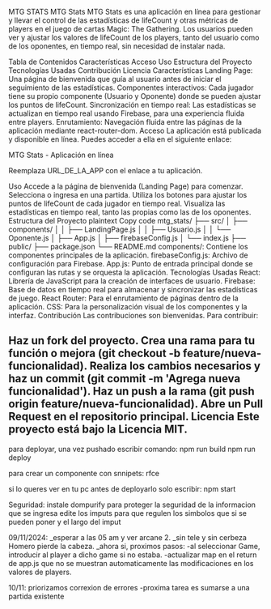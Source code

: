 MTG STATS
MTG Stats
MTG Stats es una aplicación en línea para gestionar y llevar el control de las estadísticas de lifeCount y otras métricas de players en el juego de cartas Magic: The Gathering. Los usuarios pueden ver y ajustar los valores de lifeCount de los players, tanto del usuario como de los oponentes, en tiempo real, sin necesidad de instalar nada.

Tabla de Contenidos
Características
Acceso
Uso
Estructura del Proyecto
Tecnologías Usadas
Contribución
Licencia
Características
Landing Page: Una página de bienvenida que guía al usuario antes de iniciar el seguimiento de las estadísticas.
Componentes interactivos: Cada jugador tiene su propio componente (Usuario y Oponente) donde se pueden ajustar los puntos de lifeCount.
Sincronización en tiempo real: Las estadísticas se actualizan en tiempo real usando Firebase, para una experiencia fluida entre players.
Enrutamiento: Navegación fluida entre las páginas de la aplicación mediante react-router-dom.
Acceso
La aplicación está publicada y disponible en línea. Puedes acceder a ella en el siguiente enlace:

MTG Stats - Aplicación en línea

Reemplaza URL_DE_LA_APP con el enlace a tu aplicación.

Uso
Accede a la página de bienvenida (Landing Page) para comenzar.
Selecciona o ingresa en una partida.
Utiliza los botones para ajustar los puntos de lifeCount de cada jugador en tiempo real.
Visualiza las estadísticas en tiempo real, tanto las propias como las de los oponentes.
Estructura del Proyecto
plaintext
Copy code
mtg_stats/
├── src/
│   ├── components/
│   │   ├── LandingPage.js
│   │   ├── Usuario.js
│   │   └── Oponente.js
│   ├── App.js
│   ├── firebaseConfig.js
│   └── index.js
├── public/
├── package.json
└── README.md
components/: Contiene los componentes principales de la aplicación.
firebaseConfig.js: Archivo de configuración para Firebase.
App.js: Punto de entrada principal donde se configuran las rutas y se orquesta la aplicación.
Tecnologías Usadas
React: Librería de JavaScript para la creación de interfaces de usuario.
Firebase: Base de datos en tiempo real para almacenar y sincronizar las estadísticas de juego.
React Router: Para el enrutamiento de páginas dentro de la aplicación.
CSS: Para la personalización visual de los componentes y la interfaz.
Contribución
Las contribuciones son bienvenidas. Para contribuir:

Haz un fork del proyecto.
Crea una rama para tu función o mejora (git checkout -b feature/nueva-funcionalidad).
Realiza los cambios necesarios y haz un commit (git commit -m 'Agrega nueva funcionalidad').
Haz un push a la rama (git push origin feature/nueva-funcionalidad).
Abre un Pull Request en el repositorio principal.
Licencia
Este proyecto está bajo la Licencia MIT.
----------------------------------------------------------------------------------------

para deployar, una vez pushado escribir comando: 
npm run build
npm run deploy

para crear un componente con snnipets:  rfce

si lo queres ver en tu pc antes de deployarlo solo escribir:
npm start

Seguridad:
instale dompurify para proteger la seguridad de la informacion que se ingresa
edite los imputs para que regulen los simbolos que si se pueden poner y el largo del imput

09/11/2024: _esperar a las 05 am y ver arcane 2.
_sin tele y sin cerbeza Homero pierde la cabeza.
_ahora si, proximos pasos: 
    -al seleccionar Game, introducir al player a dicho game si no estaba.
    -actualizar map en el return de app.js que no se muestran automaticamente las modificaciones en los valores de players.


10/11: 
priorizamos correxion de errores
-proxima tarea es sumarse a una partida existente
    